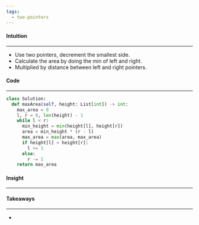 ```yaml
---
tags:
  - two-pointers
---
```


#### Intuition
---
- Use two pointers, decrement the smallest side.
- Calculate the area by doing the min of left and right.
- Multiplied by distance between left and right pointers.

#### Code
---

```python
class Solution:
  def maxArea(self, height: List[int]) -> int:
    max_area = 0
    l, r = 0, len(height) - 1
    while l < r:
      min_height = min(height[l], height[r])
      area = min_height * (r - l)
      max_area = max(area, max_area)
      if height[l] < height[r]:
        l += 1
      else:
        r -= 1
    return max_area

```

#### Insight
---


#### Takeaways
---
- 